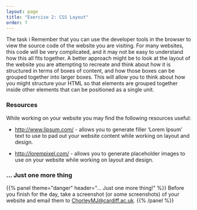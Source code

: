 ```yaml
---
layout: page
title: "Exercise 2: CSS Layout"
order: 7
---
```


The task i
Remember that you can use the developer tools in the browser to view the source code of the website you are visiting. For many websites, this code will be very complicated, and it may not be easy to understand how this all fits together. A better approach might be to look at the layout of the website you are attempting to recreate and think about how it is structured in terms of boxes of content, and how those boxes can be grouped together into larger boxes. This will allow you to think about how you might structure your HTML so that elements are grouped together inside other elements that can be positioned as a single unit.

### Resources

While working on your website you may find the following resources useful:

-   http://www.lipsum.com/ - allows you to generate filler ‘Lorem Ipsum’ text to use to pad out your website content while working on layout and design.

-   http://lorempixel.com/ - allows you to generate placeholder images to use on your website while working on layout and design.

### ... Just one more thing

{{% panel theme="danger" header="... Just one more thing!" %}}
Before you finish for the day, take a screenshot (or some screenshots) of your website and email them to ChorleyMJ@cardiff.ac.uk.
{{%  /panel %}}



